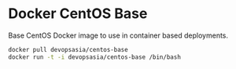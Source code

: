 # Docker CentOS Base

Base CentOS Docker image to use in container based deployments.

```sh
docker pull devopsasia/centos-base
docker run -t -i devopsasia/centos-base /bin/bash
```
